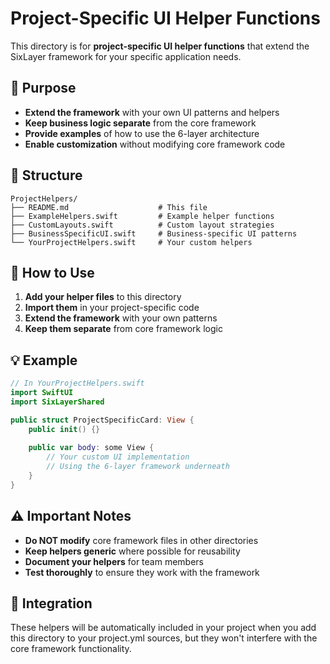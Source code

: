 # Project-Specific UI Helper Functions

This directory is for **project-specific UI helper functions** that extend the SixLayer framework for your specific application needs.

## 🎯 Purpose

- **Extend the framework** with your own UI patterns and helpers
- **Keep business logic separate** from the core framework
- **Provide examples** of how to use the 6-layer architecture
- **Enable customization** without modifying core framework code

## 📁 Structure

```
ProjectHelpers/
├── README.md                    # This file
├── ExampleHelpers.swift         # Example helper functions
├── CustomLayouts.swift          # Custom layout strategies
├── BusinessSpecificUI.swift     # Business-specific UI patterns
└── YourProjectHelpers.swift     # Your custom helpers
```

## 🚀 How to Use

1. **Add your helper files** to this directory
2. **Import them** in your project-specific code
3. **Extend the framework** with your own patterns
4. **Keep them separate** from core framework logic

## 💡 Example

```swift
// In YourProjectHelpers.swift
import SwiftUI
import SixLayerShared

public struct ProjectSpecificCard: View {
    public init() {}
    
    public var body: some View {
        // Your custom UI implementation
        // Using the 6-layer framework underneath
    }
}
```

## ⚠️ Important Notes

- **Do NOT modify** core framework files in other directories
- **Keep helpers generic** where possible for reusability
- **Document your helpers** for team members
- **Test thoroughly** to ensure they work with the framework

## 🔗 Integration

These helpers will be automatically included in your project when you add this directory to your project.yml sources, but they won't interfere with the core framework functionality.

